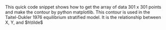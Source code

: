 This quick code snippet shows how to get the array of data 301 x 301 points and make the contour by python matplotlib.
This contour is used in the Taitel-Dukler 1976 equilibrium stratified model. It is the relationship between X, Y, and $h\tilde$
